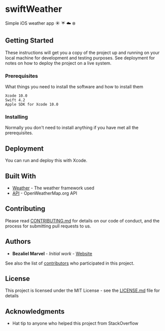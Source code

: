 # swiftWeather

Simple iOS weather app :sunny: :umbrella: :cloud: :snowflake:

## Getting Started

These instructions will get you a copy of the project up and running on your local machine for development and testing purposes. See deployment for notes on how to deploy the project on a live system.

### Prerequisites

What things you need to install the software and how to install them

```
Xcode 10.0
Swift 4.2
Apple SDK for Xcode 10.0
```

### Installing

Normally you don't need to install anything if you have met all the prerequisites.

## Deployment

You can run and deploy this with Xcode.

## Built With

* [Weather](https://github.com/adhumi/Weather) - The weather framework used
* [API](https://openweathermap.org/api) - OpenWeatherMap.org API 

## Contributing

Please read [CONTRIBUTING.md](https://gist.github.com/PurpleBooth/b24679402957c63ec426) for details on our code of conduct, and the process for submitting pull requests to us.

## Authors

* **Bezaliel Marvel** - *Initial work* - [Website](http://bezalielmarvel.com/)

See also the list of [contributors](https://github.com/your/project/contributors) who participated in this project.

## License

This project is licensed under the MIT License - see the [LICENSE.md](LICENSE.md) file for details

## Acknowledgments

* Hat tip to anyone who helped this project from StackOverflow

